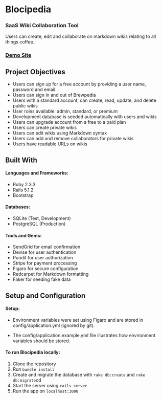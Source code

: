 # Blocipedia

### SaaS Wiki Collaboration Tool

Users can create, edit and collaborate on markdown wikis relating to all things coffee.

### [Demo Site](https://quiet-meadow-88838.herokuapp.com/)

## Project Objectives

- Users can sign up for a free account by providing a user name, password and email
- Users can sign in and out of Brewpedia
- Users with a standard account, can create, read, update, and delete public wikis
- User roles available: admin, standard, or premium
- Development database is seeded automatically with users and wikis
- Users can upgrade account from a free to a paid plan
- Users can create private wikis
- Users can edit wikis using Markdown syntax
- Users can add and remove collaborators for private wikis
- Users have readable URLs on wikis

## Built With

#### Languages and Frameworks:
- Ruby 2.3.3
- Rails 5.1.2
- Bootstrap

#### Databases:
- SQLite (Test, Development)
- PostgreSQL (Production)

#### Tools and Gems:
- SendGrid for email confirmation
- Devise for user authentication
- Pundit for user authorization
- Stripe for payment processing
- Figaro for secure configuration
- Redcarpet for Markdown formatting
- Faker for seeding fake data

## Setup and Configuration

#### Setup:

- Environment variables were set using Figaro and are stored in config/application.yml (ignored by git).

- The config/application.example.yml file illustrates how environment variables should be stored.

#### To run Blocipedia locally:

1. Clone the repository
2. Run `bundle install`
3. Create and migrate the database with `rake db:create` and `rake db:migrate`cd
4. Start the server using `rails server`
5. Run the app on `localhost:3000`
